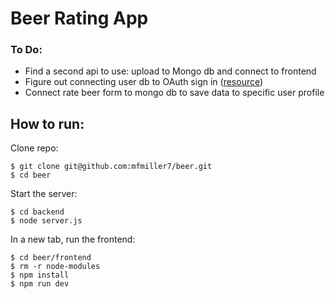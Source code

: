 # Beer Rating App
### To Do:
* Find a second api to use: upload to Mongo db and connect to frontend
* Figure out connecting user db to OAuth sign in ([resource](https://www.dhiwise.com/post/react-google-oauth-the-key-to-secure-and-quick-logins))
* Connect rate beer form to mongo db to save data to specific user profile

## How to run:
Clone repo:
```
$ git clone git@github.com:mfmiller7/beer.git
$ cd beer
```
Start the server:
```
$ cd backend
$ node server.js
```
In a new tab, run the frontend:
```
$ cd beer/frontend
$ rm -r node-modules
$ npm install
$ npm run dev
```